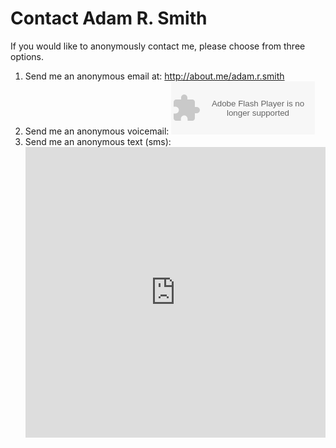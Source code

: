 # Contact Adam R. Smith

If you would like to anonymously contact me, please choose from three options.

1. Send me an anonymous email at: http://about.me/adam.r.smith
2. Send me an anonymous voicemail: <object type="application/x-shockwave-flash"
data="https://clients4.google.com/voice/embed/webCallButton" width="230"
height="85"><param name="movie"
value="https://clients4.google.com/voice/embed/webCallButton" /><param
name="wmode" value="transparent" /><param name="FlashVars"
value="id=3cdd3925aa6806fdf525fae934eeefe8eea33081&style=0" /></object>
3. Send me an anonymous text (sms): <iframe id="JotFormIFrame" onload="window.parent.scrollTo(0,0)"
allowtransparency="true" src="https://secure.jotform.us/form/32799461498170"
frameborder="0" style="width:100%; height:465px; border:none;"
scrolling="no"></iframe>
<script type="text/javascript">window.handleIFrameMessage = function(e) {var
args = e.data.split(":");var iframe =
document.getElementById("JotFormIFrame");if (!iframe)return;switch (args[0])
{case "scrollIntoView":iframe.scrollIntoView();break;case
"setHeight":iframe.style.height = args[1] + "px";break;}};if
(window.addEventListener) {window.addEventListener("message",
handleIFrameMessage, false);} else if (window.attachEvent)
{window.attachEvent("onmessage", handleIFrameMessage);}</script>
